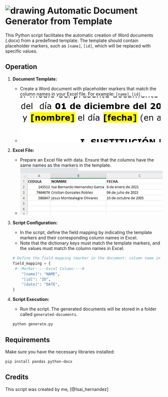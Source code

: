 
# <img src="icon.ico" alt="drawing" width="30"/> Automatic Document Generator from Template

This Python script facilitates the automatic creation of Word documents (.docx) from a predefined template. The template should contain placeholder markers, such as `[name]`, `[id]`, which will be replaced with specific values.

## Operation

1. **Document Template:**
   - Create a Word document with placeholder markers that match the column names in your Excel file. For example: `[name]`, `[id]`.
   - ![Naming Convention](images/screenShot.png)

2. **Excel File:**
   - Prepare an Excel file with data. Ensure that the columns have the same names as the markers in the template.
   - ![Excel File](images/screenShot2.png)

3. **Script Configuration:**
   - In the script, define the field mapping by indicating the template markers and their corresponding column names in Excel.
   - Note that the dictionary keys must match the template markers, and the values must match the column names in Excel.

   ```python
   # Define the field mapping (marker in the document: column name in Excel)
   field_mapping = {
    #--Marker--:--Excel Column----#
       "[name]": "NAME",
       "[id]": "ID",
       "[date]": "DATE",
   }
   ```

4. **Script Execution:**
   - Run the script. The generated documents will be stored in a folder called `generated-documents`.

   ```bash
   python generate.py
   ```

## Requirements

Make sure you have the necessary libraries installed:

```bash
pip install pandas python-docx
```

## Credits

This script was created by me, [@Isai_hernandez]
